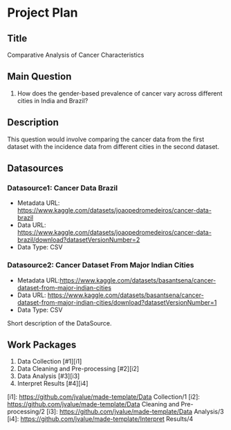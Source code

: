 # Project Plan

## Title
<!-- Give your project a short title. -->
Comparative Analysis of Cancer Characteristics

## Main Question

<!-- Think about one main question you want to answer based on the data. -->
1. How does the gender-based prevalence of cancer vary across different cities in India and Brazil?

## Description

<!-- Describe your data science project in max. 200 words. Consider writing about why and how you attempt it. -->
 This question would involve comparing the cancer data from the first dataset with the incidence data from different cities in the second dataset.

## Datasources

<!-- Describe each datasources you plan to use in a section. Use the prefic "DatasourceX" where X is the id of the datasource. -->

### Datasource1: Cancer Data Brazil
* Metadata URL: https://www.kaggle.com/datasets/joaopedromedeiros/cancer-data-brazil
* Data URL: https://www.kaggle.com/datasets/joaopedromedeiros/cancer-data-brazil/download?datasetVersionNumber=2
* Data Type: CSV

### Datasource2: Cancer Dataset From Major Indian Cities
* Metadata URL:https://www.kaggle.com/datasets/basantsena/cancer-dataset-from-major-indian-cities
* Data URL: https://www.kaggle.com/datasets/basantsena/cancer-dataset-from-major-indian-cities/download?datasetVersionNumber=1
* Data Type: CSV

Short description of the DataSource.

## Work Packages

<!-- List of work packages ordered sequentially, each pointing to an issue with more details. -->

1. Data Collection [#1][i1]
2. Data Cleaning and Pre-processing [#2][i2]
3. Data Analysis [#3][i3]
4. Interpret Results [#4][i4]

[i1]: https://github.com/jvalue/made-template/Data Collection/1
[i2]: https://github.com/jvalue/made-template/Data Cleaning and Pre-processing/2
[i3]: https://github.com/jvalue/made-template/Data Analysis/3
[i4]: https://github.com/jvalue/made-template/Interpret Results/4
